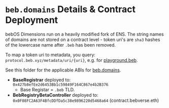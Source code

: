 # `beb.domains` Details & Contract Deployment

bebOS Dimensions run on a heavily modified fork of ENS. The string names of domains are not stored on a contract level - token uri's are `sha3` hashes of the lowercase name after `.beb` has been removed.

To map a token uri to metadata, you query: `protocol.beb.xyz/metadata/uri/{uri}`, e.g. for [playground.beb](https://protocol.beb.xyz/metadata/uri/28351188642621241456184943762989329996148978531966429149720007640204744112723).

See this folder for the applicable ABIs for [beb.domains](https://beb.domains).

- **BaseRegistrar** deployed to: `0x427b8efEe2d6453Bb1c59849F164C867e4b2B376`
  - Base Registar = `.beb` TLD.
- **BebRegistryBetaController** deployed to: `0x0F08FC2A63F4BfcDDfDa5c38e9896220d5468a64` (contract.bebverse.eth)
